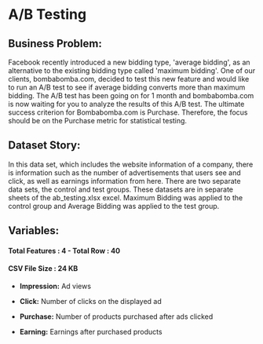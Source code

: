 # A/B Testing

## Business Problem:
Facebook recently introduced a new bidding type, 'average bidding', as an alternative to the existing bidding type called 'maximum bidding'. One of our clients, bombabomba.com, decided to test this new feature and would like to run an A/B test to see if average bidding converts more than maximum bidding. The A/B test has been going on for 1 month and bombabomba.com is now waiting for you to analyze the results of this A/B test. The ultimate success criterion for Bombabomba.com is Purchase. Therefore, the focus should be on the Purchase metric for statistical testing.

## Dataset Story:
In this data set, which includes the website information of a company, there is information such as the number of advertisements that users see and click, as well as earnings information from here. There are two separate data sets, the control and test groups. These datasets are in separate sheets of the ab_testing.xlsx excel. Maximum Bidding was applied to the control group and Average Bidding was applied to the test group.

## Variables:

#### Total Features : 4 - Total Row : 40

#### CSV File Size : 24 KB

* **Impression:** Ad views

* **Click:** Number of clicks on the displayed ad

* **Purchase:** Number of products purchased after ads clicked

* **Earning:** Earnings after purchased products
